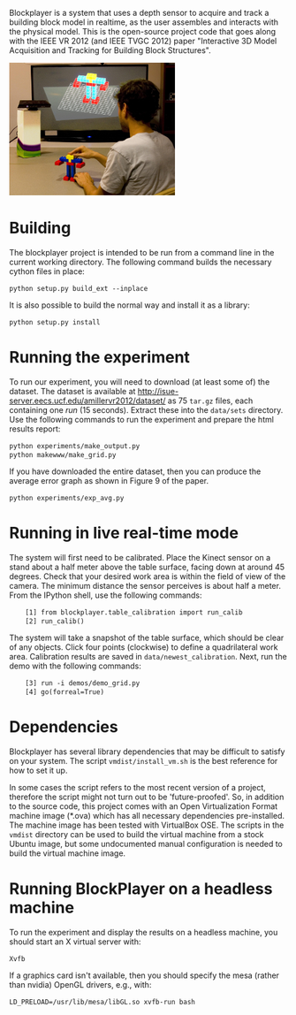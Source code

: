 Blockplayer is a system that uses a depth sensor to acquire and track a building block model in realtime, as the user assembles and interacts with the physical model. This is the open-source project code that goes along with the IEEE VR 2012 (and IEEE TVGC 2012) paper "Interactive 3D Model Acquisition and Tracking for Building Block Structures".

<img width="300px" src="https://github.com/amiller/blockplayer/raw/master/www/overview.jpg" alt="Teaser image of the BlockPlayer project" />


Building
========
The blockplayer project is intended to be run from a command line in the current working directory. The following command builds the necessary cython files in place:

    python setup.py build_ext --inplace

It is also possible to build the normal way and install it as a library:

    python setup.py install


Running the experiment
=======================
To run our experiment, you will need to download (at least some of) the dataset. The dataset is available at http://isue-server.eecs.ucf.edu/amillervr2012/dataset/ as 75 <code>tar.gz</code> files, each containing one <i>run</i> (15 seconds). Extract these into the <code>data/sets</code> directory. Use the following commands to run the experiment and prepare the html results report:

    python experiments/make_output.py
    python makewww/make_grid.py

If you have downloaded the entire dataset, then you can produce the average error graph as shown in Figure 9 of the paper.

    python experiments/exp_avg.py


Running in live real-time mode
==============================
The system will first need to be calibrated. Place the Kinect sensor on a stand about a half meter above the table surface, facing down at around 45 degrees. Check that your desired work area is within the field of view of the camera. The minimum distance the sensor perceives is about half a meter. From the IPython shell, use the following commands:

        [1] from blockplayer.table_calibration import run_calib
        [2] run_calib()

The system will take a snapshot of the table surface, which should be clear of any objects. Click four points (clockwise) to define a quadrilateral work area. Calibration results are saved in <code>data/newest_calibration</code>. Next, run the demo with the following commands:

        [3] run -i demos/demo_grid.py
        [4] go(forreal=True)


Dependencies
============
Blockplayer has several library dependencies that may be difficult to satisfy on your system. The script <code>vmdist/install_vm.sh</code> is the best reference for how to set it up. 

In some cases the script refers to the most recent version of a project, therefore the script might not turn out to be 'future-proofed'. So, in addition to the source code, this project comes with an Open Virtualization Format machine image (*.ova) which has all necessary dependencies pre-installed. The machine image has been tested with VirtualBox OSE. The scripts in the <code>vmdist</code> directory can be used to build the virtual machine from a stock Ubuntu image, but some undocumented manual configuration is needed to build the virtual machine image.


Running BlockPlayer on a headless machine
=========================================

To run the experiment and display the results on a headless machine, you should start an X virtual server with:

    Xvfb

If a graphics card isn't available, then you should specify the mesa (rather than nvidia) OpenGL drivers, e.g., with:

    LD_PRELOAD=/usr/lib/mesa/libGL.so xvfb-run bash

